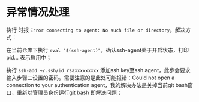 # 异常情况处理

执行 时报 `Error connecting to agent: No such file or directory`，解决方式：

在当前仓库下执行 `eval "$(ssh-agent)"`，确认ssh-agent处于开启状态，打印pid... 表示启用中；

执行 `ssh-add ~/.ssh/id_rsaxxxxxxxxx` 添加ssh key至ssh agent，此步会要求输入步骤二设置的密码。需要注意的是此处可能报错：Could not open a connection to your authentication agent，我的解决办法是关掉当前git bash窗口，重新以管理员身份运行git bash 即解决问题；
